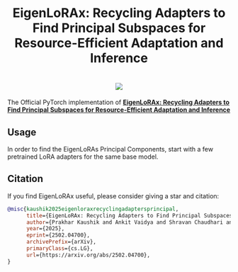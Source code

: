 <h1 align="center">
    <p> EigenLoRAx: Recycling Adapters to Find Principal Subspaces for Resource-Efficient Adaptation and Inference</p>
</h1>
 
<h1 align="center"> 
    <image src="./imgs/elorax.png"/>
</h1>

The Official PyTorch implementation of [**EigenLoRAx: Recycling Adapters to Find Principal Subspaces for Resource-Efficient Adaptation and Inference**](https://arxiv.org/abs/2502.04700)

## Usage

In order to find the EigenLoRAs Principal Components, start with a few pretrained LoRA adapters for the same base model. 

## Citation
If you find EigenLoRAx useful, please consider giving a star and citation:
```bibtex
@misc{kaushik2025eigenloraxrecyclingadaptersprincipal,
      title={EigenLoRAx: Recycling Adapters to Find Principal Subspaces for Resource-Efficient Adaptation and Inference}, 
      author={Prakhar Kaushik and Ankit Vaidya and Shravan Chaudhari and Alan Yuille},
      year={2025},
      eprint={2502.04700},
      archivePrefix={arXiv},
      primaryClass={cs.LG},
      url={https://arxiv.org/abs/2502.04700}, 
}
```
